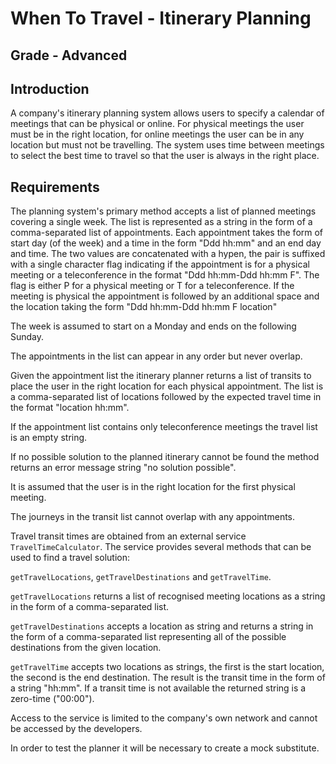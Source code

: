 # When To Travel - Itinerary Planning

## Grade - Advanced

## Introduction

A company's itinerary planning system allows users to specify a calendar of
meetings that can be physical or online. For physical meetings the user must be
in the right location, for online meetings the user can be in any location but
must not be travelling. The system uses time between meetings to select the
best time to travel so that the user is always in the right place.

## Requirements

The planning system's primary method accepts a list of planned meetings
covering a single week. The list is represented as a string in the form of a
comma-separated list of appointments. Each appointment takes the form of start
day (of the week) and a time in the form "Ddd hh:mm" and an end day and time.
The two values are concatenated with a hypen, the pair is suffixed with a single
character flag indicating if the appointment is for a physical meeting or a
teleconference in the format "Ddd hh:mm-Ddd hh:mm F". The flag is either P for a
physical meeting or T for a teleconference. If the meeting is physical the
appointment is followed by an additional space and the location taking the form
"Ddd hh:mm-Ddd hh:mm F location"

The week is assumed to start on a Monday and ends on the following Sunday.

The appointments in the list can appear in any order but never overlap.

Given the appointment list the itinerary planner returns a list of transits to
place the user in the right location for each physical appointment. The list is
a comma-separated list of locations followed by the expected travel time in the
format "location hh:mm".

If the appointment list contains only teleconference meetings the travel list is
an empty string.

If no possible solution to the planned itinerary cannot be found the method
returns an error message string "no solution possible".

It is assumed that the user is in the right location for the first physical
meeting.

The journeys in the transit list cannot overlap with any appointments.

Travel transit times are obtained from an external service `TravelTimeCalculator`.
The service provides several methods that can be used to find a travel solution:

`getTravelLocations`, `getTravelDestinations` and `getTravelTime`.

`getTravelLocations` returns a list of recognised meeting locations as a string in
the form of a comma-separated list.

`getTravelDestinations` accepts a location as string and returns a string in the
form of a comma-separated list representing all of the possible destinations
from the given location.

`getTravelTime` accepts two locations as strings, the first is the start
location, the second is the end destination. The result is the transit time in
the form of a string "hh:mm". If a transit time is not available the returned
string is a zero-time ("00:00").

Access to the service is limited to the company's own network and cannot be
accessed by the developers.

In order to test the planner it will be necessary to create a mock substitute.
